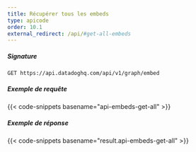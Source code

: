 ```yaml
---
title: Récupérer tous les embeds
type: apicode
order: 10.1
external_redirect: /api/#get-all-embeds
---
```


##### Signature
`GET https://api.datadoghq.com/api/v1/graph/embed`
##### Exemple de requête
{{< code-snippets basename="api-embeds-get-all" >}}
##### Exemple de réponse
{{< code-snippets basename="result.api-embeds-get-all" >}}

